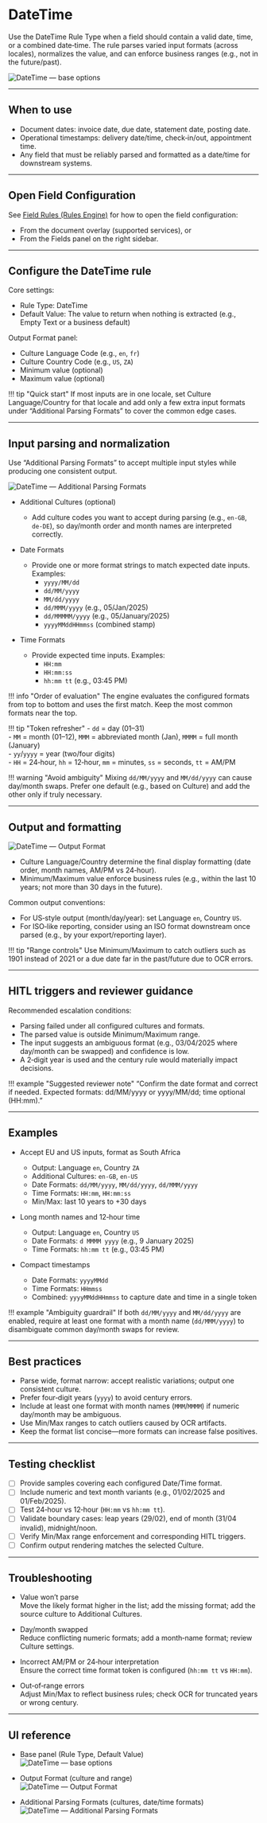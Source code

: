 # DateTime

Use the DateTime Rule Type when a field should contain a valid date, time, or a combined date‑time. The rule parses varied input formats (across locales), normalizes the value, and can enforce business ranges (e.g., not in the future/past).

![DateTime — base options](../../assets/img-2025-08-29-12-09-19.png)

---

## When to use

- Document dates: invoice date, due date, statement date, posting date.
- Operational timestamps: delivery date/time, check‑in/out, appointment time.
- Any field that must be reliably parsed and formatted as a date/time for downstream systems.

---

## Open Field Configuration

See [Field Rules (Rules Engine)](index.md) for how to open the field configuration:

- From the document overlay (supported services), or
- From the Fields panel on the right sidebar.

---

## Configure the DateTime rule

Core settings:

- Rule Type: DateTime
- Default Value: The value to return when nothing is extracted (e.g., Empty Text or a business default)

Output Format panel:

- Culture Language Code (e.g., `en`, `fr`)
- Culture Country Code (e.g., `US`, `ZA`)
- Minimum value (optional)
- Maximum value (optional)

!!! tip "Quick start"
    If most inputs are in one locale, set Culture Language/Country for that locale and add only a few extra input formats under “Additional Parsing Formats” to cover the common edge cases.

---

## Input parsing and normalization

Use “Additional Parsing Formats” to accept multiple input styles while producing one consistent output.

![DateTime — Additional Parsing Formats](../../assets/img-2025-08-29-12-10-05.png)

- Additional Cultures (optional)
    - Add culture codes you want to accept during parsing (e.g., `en-GB`, `de-DE`), so day/month order and month names are interpreted correctly.

- Date Formats
    - Provide one or more format strings to match expected date inputs. Examples:
        - `yyyy/MM/dd`
        - `dd/MM/yyyy`
        - `MM/dd/yyyy`
        - `dd/MMM/yyyy` (e.g., 05/Jan/2025)
        - `dd/MMMMM/yyyy` (e.g., 05/January/2025)
        - `yyyyMMddHHmmss` (combined stamp)

- Time Formats
    - Provide expected time inputs. Examples:
        - `HH:mm`
        - `HH:mm:ss`
        - `hh:mm tt` (e.g., 03:45 PM)

!!! info "Order of evaluation"
    The engine evaluates the configured formats from top to bottom and uses the first match. Keep the most common formats near the top.

!!! tip "Token refresher"
    - `dd` = day (01–31)  
    - `MM` = month (01–12), `MMM` = abbreviated month (Jan), `MMMM` = full month (January)  
    - `yy`/`yyyy` = year (two/four digits)  
    - `HH` = 24‑hour, `hh` = 12‑hour, `mm` = minutes, `ss` = seconds, `tt` = AM/PM

!!! warning "Avoid ambiguity"
    Mixing `dd/MM/yyyy` and `MM/dd/yyyy` can cause day/month swaps. Prefer one default (e.g., based on Culture) and add the other only if truly necessary.

---

## Output and formatting

![DateTime — Output Format](../../assets/img-2025-08-29-12-09-37.png)

- Culture Language/Country determine the final display formatting (date order, month names, AM/PM vs 24‑hour).
- Minimum/Maximum value enforce business rules (e.g., within the last 10 years; not more than 30 days in the future).

Common output conventions:

- For US‑style output (month/day/year): set Language `en`, Country `US`.
- For ISO‑like reporting, consider using an ISO format downstream once parsed (e.g., by your export/reporting layer).

!!! tip "Range controls"
    Use Minimum/Maximum to catch outliers such as 1901 instead of 2021 or a due date far in the past/future due to OCR errors.

---

## HITL triggers and reviewer guidance

Recommended escalation conditions:

- Parsing failed under all configured cultures and formats.
- The parsed value is outside Minimum/Maximum range.
- The input suggests an ambiguous format (e.g., 03/04/2025 where day/month can be swapped) and confidence is low.
- A 2‑digit year is used and the century rule would materially impact decisions.


!!! example "Suggested reviewer note"
    “Confirm the date format and correct if needed. Expected formats: dd/MM/yyyy or yyyy/MM/dd; time optional (HH:mm).”

---

## Examples

- Accept EU and US inputs, format as South Africa
    - Output: Language `en`, Country `ZA`
    - Additional Cultures: `en-GB`, `en-US`
    - Date Formats: `dd/MM/yyyy`, `MM/dd/yyyy`, `dd/MMM/yyyy`
    - Time Formats: `HH:mm`, `HH:mm:ss`
    - Min/Max: last 10 years to +30 days

- Long month names and 12‑hour time
    - Output: Language `en`, Country `US`
    - Date Formats: `d MMMM yyyy` (e.g., 9 January 2025)
    - Time Formats: `hh:mm tt` (e.g., 03:45 PM)

- Compact timestamps
    - Date Formats: `yyyyMMdd`
    - Time Formats: `HHmmss`
    - Combined: `yyyyMMddHHmmss` to capture date and time in a single token

!!! example "Ambiguity guardrail"
    If both `dd/MM/yyyy` and `MM/dd/yyyy` are enabled, require at least one format with a month name (`dd/MMM/yyyy`) to disambiguate common day/month swaps for review.

---

## Best practices

- Parse wide, format narrow: accept realistic variations; output one consistent culture.
- Prefer four‑digit years (`yyyy`) to avoid century errors.
- Include at least one format with month names (`MMM`/`MMMM`) if numeric day/month may be ambiguous.
- Use Min/Max ranges to catch outliers caused by OCR artifacts.
- Keep the format list concise—more formats can increase false positives.

---

## Testing checklist

- [ ] Provide samples covering each configured Date/Time format.  
- [ ] Include numeric and text month variants (e.g., 01/02/2025 and 01/Feb/2025).  
- [ ] Test 24‑hour vs 12‑hour (`HH:mm` vs `hh:mm tt`).  
- [ ] Validate boundary cases: leap years (29/02), end of month (31/04 invalid), midnight/noon.  
- [ ] Verify Min/Max range enforcement and corresponding HITL triggers.  
- [ ] Confirm output rendering matches the selected Culture.

---

## Troubleshooting

- Value won’t parse  
    Move the likely format higher in the list; add the missing format; add the source culture to Additional Cultures.

- Day/month swapped  
    Reduce conflicting numeric formats; add a month‑name format; review Culture settings.

- Incorrect AM/PM or 24‑hour interpretation  
    Ensure the correct time format token is configured (`hh:mm tt` vs `HH:mm`).

- Out‑of‑range errors  
    Adjust Min/Max to reflect business rules; check OCR for truncated years or wrong century.

---

## UI reference

- Base panel (Rule Type, Default Value)  
    ![DateTime — base options](../../assets/img-2025-08-29-12-09-19.png)

- Output Format (culture and range)  
    ![DateTime — Output Format](../../assets/img-2025-08-29-12-09-37.png)

- Additional Parsing Formats (cultures, date/time formats)  
    ![DateTime — Additional Parsing Formats](../../assets/img-2025-08-29-12-10-05.png)